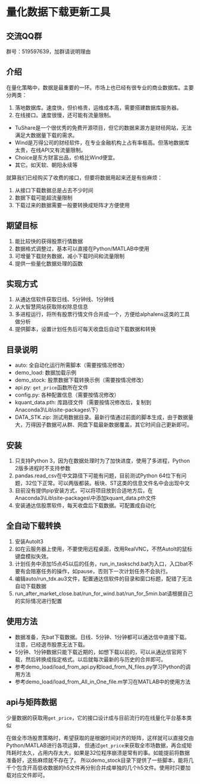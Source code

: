 # 量化数据下载更新工具

## 交流QQ群
群号：519597639，加群请说明理由

## 介绍
在量化策略中，数据是最重要的一环。市场上也已经有很专业的商业数据库。主要分两类：
1. 落地数据库。速度快，但价格贵，运维成本高，需要搭建数据库服务器。
2. 在线接口。速度很慢，还可能有流量限制。

- TuShare是一个很优秀的免费开源项目，但它的数据来源方是财经网站，无法满足大数据量下载的需求。
- Wind是万得公司的财经软件，在专业金融机构上占有率极高。但落地数据库太贵，在线API又有流量限制。
- Choice是东方财富出品，价格比Wind便宜。
- 其它。如天软、朝阳永续等

就算我们已经购买了收费的接口，但要将数据用起来还是有些麻烦：
1. 从接口下载数据总是占去不少时间
2. 数据下载可能超流量限制
3. 下载过来的数据需要一般要转换成矩阵才方便使用

## 期望目标
1. 能比较快的获得股票行情数据
2. 数据格式调整过，基本可以直接在Python/MATLAB中使用
3. 可增量下载财务数据，减小下载时间和流量限制
4. 提供一些量化数据处理的函数

## 实现方式
1. 从通达信软件获取日线、5分钟线、1分钟线
2. 从大智慧网站获取除权除息信息
3. 多进程运行，将所有股票行情文件合并成一个，方便给alphalens这类的工具做分析
4. 提供脚本，设置计划任务后可每天收盘后自动下载数据和转换

## 目录说明
- auto: 全自动化运行所需脚本（需要按情况修改）
- demo_load: 数据加载示例
- demo_stock: 股票数据下载转换示例（需要按情况修改）
- api.py: `get_price`函数所在文件
- config.py: 各种配置信息（需要按情况修改）
- kquant_data.pth: 库路径文件（需要按情况修改后，复制到Anaconda3\Lib\site-packages\下）
- DATA_STK.zip: 测试用数据目录。最新行情通过前面的脚本生成，由于数据量大，万得因子数据可从群、网盘下载最新数据覆盖，其它时间自己更新即可。

## 安装
1. 只支持Python 3，因为在数据处理时为了加快进度，使用了多进程，Python 2版多进程时不支持参数
2. pandas.read_csv在中文路径下可能有问题，目前测试Python 64位下有问题，32位下正常。可以两版都装。板块、ST这类的信息文件名中会出现中文
3. 目前没有提供pip安装方式，可以将项目放到合适地方后，在Anaconda3\Lib\site-packages\中添加kquant_data.pth文件
4. 安装通达信股票软件，每天收盘后下载数据。可配置成自动化

## 全自动下载转换
1. 安装AutoIt3
2. 如在云服务器上使用，不要使用远程桌面，改用RealVNC，不然AutoIt的鼠标键盘模拟失效。
3. 计划任务中添加15点45以后的任务，run_in_taskschd.bat为入口，入口bat不要有会阻塞任务的操作，如pause，否则下一次计划任务不会执行。
4. 编辑auto/run_tdx.au3文件，配置通达信软件的目录和窗口标题，配错了无法自动下载数据
5. run_after_market_close.bat/run_for_wind.bat/run_for_5min.bat请根据自己的实际情况进行配置

## 使用方法
- 数据准备，先bat下载数据。日线、5分钟、1分钟都可以通达信中直接下载。注意，已经退市股票无法下载。
- 5分钟、1分钟数据只能下载近期的，如想下载以前的，可以从通达信官网下载，然后转换成指定格式。以后就每次最新的与历史的合并即可。
- 参考demo_load/load_from_api.py和load_from_N_files.py学习Python的调用方法
- 参考demo_load/load_from_All_in_One_file.m学习在MATLAB中的使用方法

## api与矩阵数据
少量数据的获取用`get_price`，它的接口设计成与目前流行的在线量化平台基本类似

在做全市场股票策略时，希望获取的是根据时间对齐的矩阵，这样就可以直接交由Python/MATLAB进行各项运算，
但通过`get_price`来获取全市场数据，再合成矩阵耗时太久，占用内存太大，如果是32位程序崩溃是常有的事。如能提前将数据准备好，这些麻烦就不存在了。
所以demo_stock目录下提供了一些脚本，能将几千个包含开高低收数据的h5文件再分别合并成单独的几个h5文件。使用时只要加载对应文件即可。
